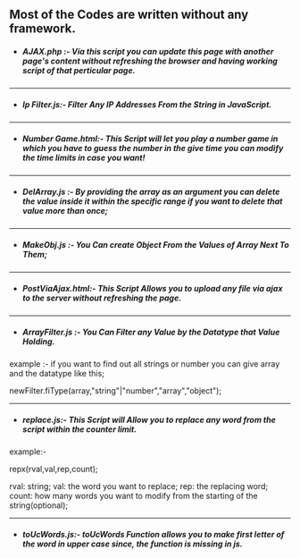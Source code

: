 ## Most of the Codes are written without any framework.

* ##### *AJAX.php* :- Via this script you can update this page with another page's content without refreshing the browser and having working script of that perticular page.

---

* ##### *Ip Filter.js*:- Filter Any IP Addresses From the String in JavaScript.

---

* ##### *Number Game.html*:- This Script will let you play a number game in which you have to guess the number in the give time you can modify the time limits in case you want!
---

* ##### *DelArray.js* :- By providing the array as an argument you can delete the value inside it within the specific range if you want to delete that value more than once;

---

* ##### *MakeObj.js* :- You Can create Object From the Values of Array Next To Them;

----

* ##### *PostViaAjax.html*:- This Script Allows you to upload any file via ajax to the server without refreshing the page.

---

* ##### *ArrayFilter.js* :- You Can Filter any Value by the Datatype that Value Holding.

example :- if you want to find out all strings or number you can give array and the datatype like this;

newFilter.fiType(array,"string"|"number","array","object");

---

* ##### *replace.js*:- This Script will Allow you to replace any word from the script within the counter limit.

example:-

repx(rval,val,rep,count);

rval: string;
val: the word you want to replace;
rep: the replacing word;
count: how many words you want to modify from the starting of the string(optional);

---
* ##### *toUcWords.js*:- toUcWords Function allows you to make first letter of the word in upper case since, the function is missing in js.
